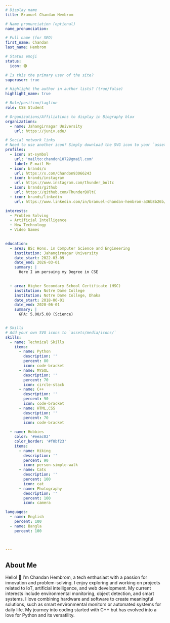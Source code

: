 ```yaml
---
# Display name
title: Bramuel Chandan Hembrom

# Name pronunciation (optional)
name_pronunciation: 

# Full name (for SEO)
first_name: Chandan
last_name: Hembrom

# Status emoji
status:
  icon: 🟢

# Is this the primary user of the site?
superuser: true

# Highlight the author in author lists? (true/false)
highlight_name: true

# Role/position/tagline
role: CSE Student

# Organizations/Affiliations to display in Biography blox
organizations:
  - name: Jahangirnagar University
    url: https://juniv.edu/

# Social network links
# Need to use another icon? Simply download the SVG icon to your `assets/media/icons/` folder.
profiles:
  - icon: at-symbol
    url: 'mailto:chandon1072@gmail.com'
    label: E-mail Me
  - icon: brands/x
    url: https://x.com/Chandon93066243
  - icon: brands/instagram
    url: https://www.instagram.com/thunder_boltc
  - icon: brands/github
    url: https://github.com/ThunderBOltC
  - icon: brands/linkedin
    url: https://www.linkedin.com/in/bramuel-chandan-hembrom-a36b8b26b/

interests:
  - Problem Solving
  - Artificial Intelligence
  - New Technology
  - Video Games
  

education:
  - area: BSc Hons. in Computer Science and Engineering
    institution: Jahangirnagar University
    date_start: 2022-03-09
    date_end: 2026-03-01
    summary: |
      Here I am persuing my Degree in CSE
    

  - area: Higher Secondary School Certificate (HSC)
    institution: Notre Dame College 
    institution: Notre Dame College, Dhaka
    date_start: 2018-06-01
    date_end: 2020-06-01
    summary: |
      GPA: 5.00/5.00 (Science)


# Skills
# Add your own SVG icons to `assets/media/icons/`
skills:
  - name: Technical Skills
    items:
      - name: Python
        description: ''
        percent: 80
        icon: code-bracket
      - name: MYSQL
        description: ''
        percent: 70
        icon: circle-stack
      - name: C++
        description: ''
        percent: 90
        icon: code-bracket
      - name: HTML,CSS
        description: ''
        percent: 70
        icon: code-bracket
        
  - name: Hobbies
    color: '#eeac02'
    color_border: '#f0bf23'
    items:
      - name: Hiking
        description: ''
        percent: 90
        icon: person-simple-walk
      - name: Cats
        description: ''
        percent: 100
        icon: cat
      - name: Photography
        description: ''
        percent: 100
        icon: camera

languages:
  - name: English
    percent: 100
  - name: Bangla
    percent: 100
  


---
```


## About Me

Hello! 👋 I’m Chandan Hembrom, a tech enthusiast with a passion for innovation and problem-solving. I enjoy exploring and working on projects related to IoT, artificial intelligence, and web development. My current interests include environmental monitoring, object detection, and smart systems.
I love combining hardware and software to create meaningful solutions, such as smart environmental monitors or automated systems for daily life. My journey into coding started with C++ but has evolved into a love for Python and its versatility.
